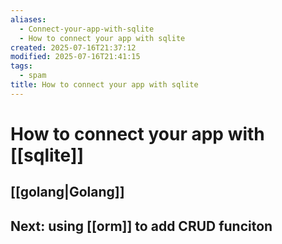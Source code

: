 ```yaml
---
aliases:
  - Connect-your-app-with-sqlite
  - How to connect your app with sqlite
created: 2025-07-16T21:37:12
modified: 2025-07-16T21:41:15
tags:
  - spam
title: How to connect your app with sqlite
---
```


# How to connect your app with [[sqlite]]

## [[golang|Golang]]

## Next: using [[orm]] to add CRUD funciton

